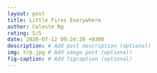 ```yaml
---
layout: post
title: Little Fires Everywhere
author: Celeste Ng
rating: 5/5
date: 2020-07-12 09:24:20 +0300
description: # Add post description (optional)
img: trp.jpg # Add image post (optional)
fig-caption: # Add figcaption (optional)
---
```


